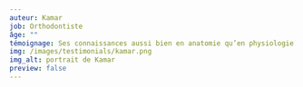 ```yaml
---
auteur: Kamar
job: Orthodontiste
âge: ""
témoignage: Ses connaissances aussi bien en anatomie qu’en physiologie font que Helena n’est pas un simple coach qui a des objectifs personnels à atteindre, non. Elle adapte et tire le meilleur de nous mêmes en nous poussant à nous améliorer même dans nos zones de faiblesse de sorte que les petites fragilités deviennent des forces. Donc un vrai accompagnement personnalisé et attentif.Avec trois séances par semaine en moyenne et des conseils diététiques, au bout de neuf mois, je vois ( et mon entourage aussi) de réels progrès. Mille mercis Helena.
img: /images/testimonials/kamar.png
img_alt: portrait de Kamar
preview: false
---
```

